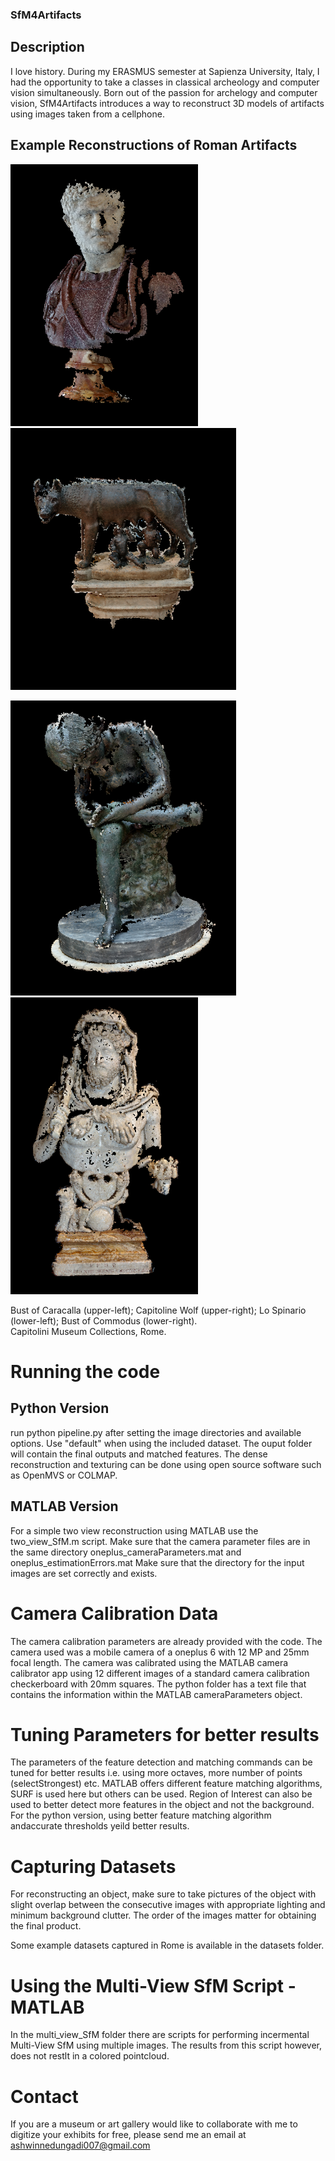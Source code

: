 
### SfM4Artifacts
## Description
I love history. During my ERASMUS semester at Sapienza University, Italy, I had the opportunity to take a classes in classical archeology and computer vision simultaneously. Born out of the passion for archelogy and computer vision, SfM4Artifacts introduces a way to reconstruct 3D models of artifacts using images taken from a cellphone. 

## Example Reconstructions of Roman Artifacts

<img src="https://github.com/ashwin-ned/SfM4Artifacts/blob/main/reconstructed_examples/caracalla.PNG" width="300"/> <img src="https://github.com/ashwin-ned/SfM4Artifacts/blob/main/reconstructed_examples/she_wolf.PNG" width="361"/>

<img src="https://github.com/ashwin-ned/SfM4Artifacts/blob/main/reconstructed_examples/thornboy2.PNG" width="361"/> <img src="https://github.com/ashwin-ned/SfM4Artifacts/blob/main/reconstructed_examples/commodus2.PNG" width="300"/>
<caption>Bust of Caracalla (upper-left); Capitoline Wolf (upper-right); Lo Spinario (lower-left); Bust of Commodus (lower-right).
<br> Capitolini Museum Collections, Rome.</caption>

# Running the code

## Python Version 
run python pipeline.py after setting the image directories and available options. Use "default" when using the included dataset. The ouput folder will contain the final outputs and matched features.
The dense reconstruction and texturing can be done using open source software such as OpenMVS or COLMAP.  
## MATLAB Version
For a simple two view reconstruction using MATLAB use the two_view_SfM.m script. 
Make sure that the camera parameter files are in the same directory oneplus_cameraParameters.mat and oneplus_estimationErrors.mat
Make sure that the directory for the input images are set correctly and exists. 

# Camera Calibration Data

The camera calibration parameters are already provided with the code. The camera used was a mobile camera of a oneplus 6 with 12 MP and 25mm focal length. 
The camera was calibrated using the MATLAB camera calibrator app using 12 different images of a standard camera calibration checkerboard with 20mm squares. The python folder has a text file that contains the information within the MATLAB cameraParameters object.


# Tuning Parameters for better results 

The parameters of the feature detection and matching commands can be tuned for better results i.e. using more octaves, more number of points (selectStrongest) etc. 
MATLAB offers different feature matching algorithms, SURF is used here but others can be used.
Region of Interest can also be used to better detect more features in the object and not the background. 
For the python version, using better feature matching algorithm andaccurate thresholds yeild better results.

# Capturing Datasets

For reconstructing an object, make sure to take pictures of the object with slight overlap between the consecutive images with appropriate lighting and minimum background clutter. The order of the images matter for obtaining the final product. 

Some example datasets captured in Rome is available in the datasets folder.

# Using the Multi-View SfM Script - MATLAB

In the multi_view_SfM folder there are scripts for performing incermental Multi-View SfM using multiple images. The results from this script however, does not restlt in a colored pointcloud. 


# Contact
If you are a museum or art gallery would like to collaborate with me to digitize your exhibits for free, please send me an email at ashwinnedungadi007@gmail.com 
